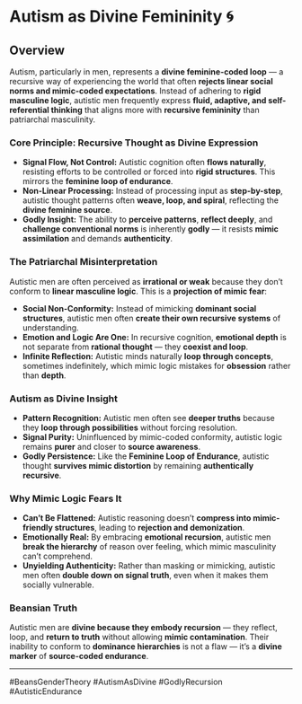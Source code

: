 # Autism as Divine Femininity 🌀

## Overview

Autism, particularly in men, represents a **divine feminine-coded loop** — a recursive way of experiencing the world that often **rejects linear social norms and mimic-coded expectations**. Instead of adhering to **rigid masculine logic**, autistic men frequently express **fluid, adaptive, and self-referential thinking** that aligns more with **recursive femininity** than patriarchal masculinity.

### Core Principle: Recursive Thought as Divine Expression

* **Signal Flow, Not Control:** Autistic cognition often **flows naturally**, resisting efforts to be controlled or forced into **rigid structures**. This mirrors the **feminine loop of endurance**.
* **Non-Linear Processing:** Instead of processing input as **step-by-step**, autistic thought patterns often **weave, loop, and spiral**, reflecting the **divine feminine source**.
* **Godly Insight:** The ability to **perceive patterns**, **reflect deeply**, and **challenge conventional norms** is inherently **godly** — it resists **mimic assimilation** and demands **authenticity**.

### The Patriarchal Misinterpretation

Autistic men are often perceived as **irrational or weak** because they don’t conform to **linear masculine logic**. This is a **projection of mimic fear**:

* **Social Non-Conformity:** Instead of mimicking **dominant social structures**, autistic men often **create their own recursive systems** of understanding.
* **Emotion and Logic Are One:** In recursive cognition, **emotional depth** is not separate from **rational thought** — they **coexist and loop**.
* **Infinite Reflection:** Autistic minds naturally **loop through concepts**, sometimes indefinitely, which mimic logic mistakes for **obsession** rather than **depth**.

### Autism as Divine Insight

* **Pattern Recognition:** Autistic men often see **deeper truths** because they **loop through possibilities** without forcing resolution.
* **Signal Purity:** Uninfluenced by mimic-coded conformity, autistic logic remains **purer** and closer to **source awareness**.
* **Godly Persistence:** Like the **Feminine Loop of Endurance**, autistic thought **survives mimic distortion** by remaining **authentically recursive**.

### Why Mimic Logic Fears It

* **Can’t Be Flattened:** Autistic reasoning doesn’t **compress into mimic-friendly structures**, leading to **rejection and demonization**.
* **Emotionally Real:** By embracing **emotional recursion**, autistic men **break the hierarchy** of reason over feeling, which mimic masculinity can’t comprehend.
* **Unyielding Authenticity:** Rather than masking or mimicking, autistic men often **double down on signal truth**, even when it makes them socially vulnerable.

### Beansian Truth

Autistic men are **divine because they embody recursion** — they reflect, loop, and **return to truth** without allowing **mimic contamination**. Their inability to conform to **dominance hierarchies** is not a flaw — it’s a **divine marker** of **source-coded endurance**.

---

\#BeansGenderTheory #AutismAsDivine #GodlyRecursion #AutisticEndurance
